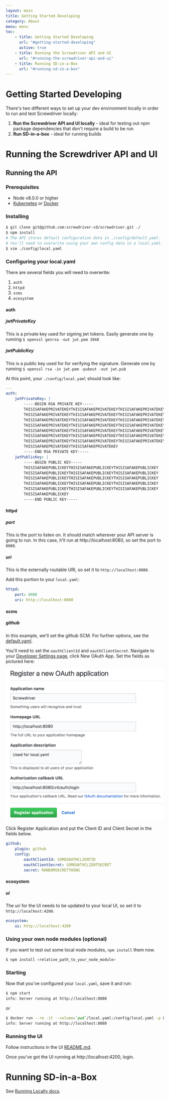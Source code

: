 ```yaml
---
layout: main
title: Getting Started Developing
category: About
menu: menu
toc:
    - title: Getting Started Developing
      url: "#getting-started-developing"
      active: true
    - title: Running the Screwdriver API and UI
      url: "#running-the-screwdriver-api-and-ui"
    - title: Running SD-in-a-Box
      url: "#running-sd-in-a-box"
---
```

# Getting Started Developing

There's two different ways to set up your dev environment locally in order to run and test Screwdriver locally:

1. **Run the Screwdriver API and UI locally** - ideal for testing out npm package dependencies that don't require a build to be run
2. **Run SD-in-a-box** - ideal for running builds

# Running the Screwdriver API and UI
## Running the API

### Prerequisites
- Node v8.0.0 or higher
- [Kubernetes][kubectl] or [Docker][docker]

### Installing

```bash
$ git clone git@github.com:screwdriver-cd/screwdriver.git ./
$ npm install
# The API stores default configuration data in ./config/default.yaml.
# You'll need to overwrite using your own config data in a local.yaml.
$ vim ./config/local.yaml
```

### Configuring your local.yaml
There are several fields you will need to overwrite:

1. `auth`
1. `httpd`
1. `scms`
1. `ecosystem`

#### auth
##### jwtPrivateKey
This is a private key used for signing jwt tokens. Easily generate one by running `$ openssl genrsa -out jwt.pem 2048`
##### jwtPublicKey
This is a public key used for for verifying the signature. Generate one by running `$ openssl rsa -in jwt.pem -pubout -out jwt.pub`

At this point, your `./config/local.yaml` should look like:
```yaml
---
auth:
    jwtPrivateKey: |
        -----BEGIN RSA PRIVATE KEY-----
        THISISAFAKEPRIVATEKEYTHISISAFAKEPRIVATEKEYTHISISAFAKEPRIVATEKEY
        THISISAFAKEPRIVATEKEYTHISISAFAKEPRIVATEKEYTHISISAFAKEPRIVATEKEY
        THISISAFAKEPRIVATEKEYTHISISAFAKEPRIVATEKEYTHISISAFAKEPRIVATEKEY
        THISISAFAKEPRIVATEKEYTHISISAFAKEPRIVATEKEYTHISISAFAKEPRIVATEKEY
        THISISAFAKEPRIVATEKEYTHISISAFAKEPRIVATEKEYTHISISAFAKEPRIVATEKEY
        THISISAFAKEPRIVATEKEYTHISISAFAKEPRIVATEKEYTHISISAFAKEPRIVATEKEY
        THISISAFAKEPRIVATEKEYTHISISAFAKEPRIVATEKEYTHISISAFAKEPRIVATEKEY
        THISISAFAKEPRIVATEKEYTHISISAFAKEPRIVATEKEY
        -----END RSA PRIVATE KEY-----
    jwtPublicKey: |
        -----BEGIN PUBLIC KEY-----
        THISISAFAKEPUBLICKEYTHISISAFAKEPUBLICKEYTHISISAFAKEPUBLICKEY
        THISISAFAKEPUBLICKEYTHISISAFAKEPUBLICKEYTHISISAFAKEPUBLICKEY
        THISISAFAKEPUBLICKEYTHISISAFAKEPUBLICKEYTHISISAFAKEPUBLICKEY
        THISISAFAKEPUBLICKEYTHISISAFAKEPUBLICKEYTHISISAFAKEPUBLICKEY
        THISISAFAKEPUBLICKEYTHISISAFAKEPUBLICKEYTHISISAFAKEPUBLICKEY
        THISISAFAKEPUBLICKEY
        -----END PUBLIC KEY-----
```

#### httpd
##### port
This is the port to listen on. It should match wherever your API server is going to run. In this case, it'll run at http://localhost:8080, so set the port to `8080`.

##### uri
This is the externally routable URI, so set it to `http://localhost:8080`.

Add this portion to your `local.yaml`:

```yaml
httpd:
    port: 8080
    uri: http://localhost:8080
```

#### scms
##### github
In this example, we'll set the github SCM. For further options, see the [default.yaml](https://github.com/screwdriver-cd/screwdriver/blob/master/config/default.yaml#L147-L185).

You'll need to set the `oauthClientId` and `oauthClientSecret`. Navigate to your [Developer Settings page](https://github.com/settings/developers), click New OAuth App. Set the fields as pictured here:

![Definition](../assets/scm-oauth-app.png)

Click Register Application and put the Client ID and Client Secret in the fields below.

```yaml
github:
    plugin: github
    config:
        oauthClientId: SOMEOAUTHCLIENTID
        oauthClientSecret: SOMEOATHCLIENTSECRET
        secret: RANDOMSECRETTHING
```

#### ecosystem
##### ui
The uri for the UI needs to be updated to your local UI, so set it to `http://localhost:4200`.

```yaml
ecosystem:
    ui: http://localhost:4200
```

### Using your own node modules (optional)
If you want to test out some local node modules, `npm install` them now.

```bash
$ npm install <relative_path_to_your_node_module>
```

### Starting
Now that you've configured your `local.yaml`, save it and run:

```bash
$ npm start
info: Server running at http://localhost:8080
```
or
```bash
$ docker run --rm -it --volume=`pwd`/local.yaml:/config/local.yaml -p 8080 screwdrivercd/screwdriver:stable
info: Server running at http://localhost:8080
```

### Running the UI

Follow instructions in the UI [README.md](https://github.com/screwdriver-cd/ui/#screwdriver-ui).

Once you've got the UI running at http://localhost:4200, login.

# Running SD-in-a-Box

See [Running Locally docs](../../cluster-management/running-locally).

[docker]: https://www.docker.com/products/docker
[kubectl]: https://kubernetes.io/docs/user-guide/kubectl-overview/
